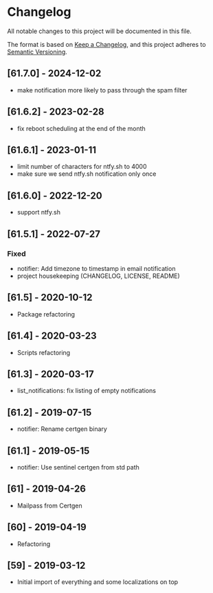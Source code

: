 # Changelog
All notable changes to this project will be documented in this file.

The format is based on [Keep a Changelog](https://keepachangelog.com/en/1.0.0/),
and this project adheres to [Semantic Versioning](https://semver.org/spec/v2.0.0.html).

## [61.7.0] - 2024-12-02
- make notification more likely to pass through the spam filter

## [61.6.2] - 2023-02-28
- fix reboot scheduling at the end of the month

## [61.6.1] - 2023-01-11
- limit number of characters for ntfy.sh to 4000
- make sure we send ntfy.sh notification only once

## [61.6.0] - 2022-12-20
- support ntfy.sh

## [61.5.1] - 2022-07-27
### Fixed
- notifier: Add timezone to timestamp in email notification
- project housekeeping (CHANGELOG, LICENSE, README)

## [61.5] - 2020-10-12
- Package refactoring

## [61.4] - 2020-03-23
- Scripts refactoring

## [61.3] - 2020-03-17
- list_notifications: fix listing of empty notifications

## [61.2] - 2019-07-15
- notifier: Rename certgen binary

## [61.1] - 2019-05-15
- notifier: Use sentinel certgen from std path

## [61] - 2019-04-26
- Mailpass from Certgen

## [60] - 2019-04-19
- Refactoring

## [59] - 2019-03-12
- Initial import of everything and some localizations on top
